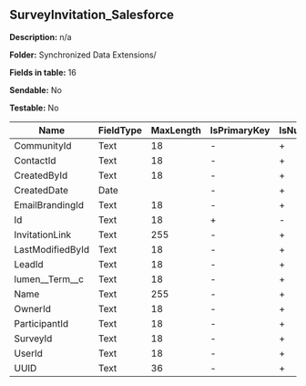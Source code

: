 ## SurveyInvitation_Salesforce

**Description:** n/a

**Folder:** Synchronized Data Extensions/

**Fields in table:** 16

**Sendable:** No

**Testable:** No

| Name | FieldType | MaxLength | IsPrimaryKey | IsNullable | DefaultValue |
| --- | --- | --- | --- | --- | --- |
| CommunityId | Text | 18 | - | + |  |
| ContactId | Text | 18 | - | + |  |
| CreatedById | Text | 18 | - | + |  |
| CreatedDate | Date |  | - | + |  |
| EmailBrandingId | Text | 18 | - | + |  |
| Id | Text | 18 | + | - |  |
| InvitationLink | Text | 255 | - | + |  |
| LastModifiedById | Text | 18 | - | + |  |
| LeadId | Text | 18 | - | + |  |
| lumen__Term__c | Text | 18 | - | + |  |
| Name | Text | 255 | - | + |  |
| OwnerId | Text | 18 | - | + |  |
| ParticipantId | Text | 18 | - | + |  |
| SurveyId | Text | 18 | - | + |  |
| UserId | Text | 18 | - | + |  |
| UUID | Text | 36 | - | + |  |
